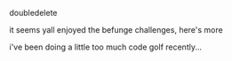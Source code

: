 doubledelete

it seems yall enjoyed the befunge challenges, here's more

i've been doing a little too much code golf recently...
